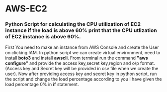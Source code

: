 # AWS-EC2
<h3>Python Script for calculating the CPU utilization of EC2 instance if the load is above 60% print that the CPU utlization of EC2 instance is above 60%.</h3>


First You need to make an instance from AWS Console and create the User on clicking IAM.
In python script we can create virtual environment, need to install <strong>boto3</strong> and install <strong>awscli</strong>.
From terminal run the command <strong>"aws configure"</strong> and provide the access key,secret key,region and o/p format.(Access key and Secret key will be provided in csv file when we create the user).
Now after providing access key and secret key in python script, run the script and change the load percentage according to you I have given the load percentage 0% in <strong>if</strong> statement.
